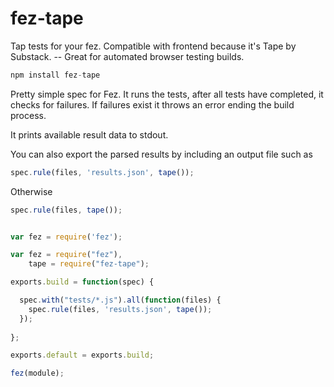 fez-tape
========

Tap tests for your fez. Compatible with frontend because it's Tape by Substack. -- Great for automated browser testing builds.

```javascript
npm install fez-tape
```

Pretty simple spec for Fez. It runs the tests, after all tests have completed, it checks for failures.
If failures exist it throws an error ending the build process. 

It prints available result data to stdout.

You can also export the parsed results by including an output file such as

```javascript
spec.rule(files, 'results.json', tape());
```
Otherwise

```javascript
spec.rule(files, tape());
```

```javascript

var fez = require('fez');

var fez = require("fez"),
    tape = require("fez-tape");

exports.build = function(spec) {

  spec.with("tests/*.js").all(function(files) {
    spec.rule(files, 'results.json', tape());
  });
  
};

exports.default = exports.build;

fez(module);

```